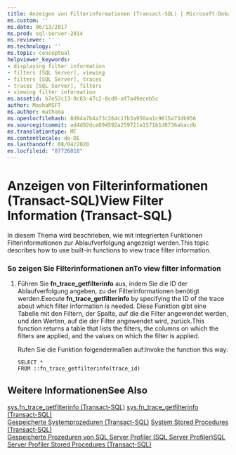 ```yaml
---
title: Anzeigen von Filterinformationen (Transact-SQL) | Microsoft-Dokumentation
ms.custom: ''
ms.date: 06/13/2017
ms.prod: sql-server-2014
ms.reviewer: ''
ms.technology: ''
ms.topic: conceptual
helpviewer_keywords:
- displaying filter information
- filters [SQL Server], viewing
- filters [SQL Server], traces
- traces [SQL Server], filters
- viewing filter information
ms.assetid: b7e52c13-8c83-47c2-8cd0-af7a49eceb5c
author: MashaMSFT
ms.author: mathoma
ms.openlocfilehash: 8d94a7b4a73c264c1fb3a950aa1c9615a73db956
ms.sourcegitcommit: ad4d92dce894592a259721a1571b1d8736abacdb
ms.translationtype: MT
ms.contentlocale: de-DE
ms.lasthandoff: 08/04/2020
ms.locfileid: "87726818"
---
```

# <a name="view-filter-information-transact-sql"></a><span data-ttu-id="392eb-102">Anzeigen von Filterinformationen (Transact-SQL)</span><span class="sxs-lookup"><span data-stu-id="392eb-102">View Filter Information (Transact-SQL)</span></span>
  <span data-ttu-id="392eb-103">In diesem Thema wird beschrieben, wie mit integrierten Funktionen Filterinformationen zur Ablaufverfolgung angezeigt werden.</span><span class="sxs-lookup"><span data-stu-id="392eb-103">This topic describes how to use built-in functions to view trace filter information.</span></span>  
  
### <a name="to-view-filter-information"></a><span data-ttu-id="392eb-104">So zeigen Sie Filterinformationen an</span><span class="sxs-lookup"><span data-stu-id="392eb-104">To view filter information</span></span>  
  
1.  <span data-ttu-id="392eb-105">Führen Sie **fn_trace_getfilterinfo** aus, indem Sie die ID der Ablaufverfolgung angeben, zu der Filterinformationen benötigt werden.</span><span class="sxs-lookup"><span data-stu-id="392eb-105">Execute **fn_trace_getfilterinfo** by specifying the ID of the trace about which filter information is needed.</span></span> <span data-ttu-id="392eb-106">Diese Funktion gibt eine Tabelle mit den Filtern, der Spalte, auf die die Filter angewendet werden, und den Werten, auf die der Filter angewendet wird, zurück.</span><span class="sxs-lookup"><span data-stu-id="392eb-106">This function returns a table that lists the filters, the columns on which the filters are applied, and the values on which the filter is applied.</span></span>  
  
     <span data-ttu-id="392eb-107">Rufen Sie die Funktion folgendermaßen auf:</span><span class="sxs-lookup"><span data-stu-id="392eb-107">Invoke the function this way:</span></span>  
  
    ```  
    SELECT *  
    FROM ::fn_trace_getfilterinfo(trace_id)  
    ```  
  
## <a name="see-also"></a><span data-ttu-id="392eb-108">Weitere Informationen</span><span class="sxs-lookup"><span data-stu-id="392eb-108">See Also</span></span>  
 <span data-ttu-id="392eb-109">[sys.fn_trace_getfilterinfo &#40;Transact-SQL&#41;](/sql/relational-databases/system-functions/sys-fn-trace-getfilterinfo-transact-sql) </span><span class="sxs-lookup"><span data-stu-id="392eb-109">[sys.fn_trace_getfilterinfo &#40;Transact-SQL&#41;](/sql/relational-databases/system-functions/sys-fn-trace-getfilterinfo-transact-sql) </span></span>  
 <span data-ttu-id="392eb-110">[Gespeicherte Systemprozeduren &#40;Transact-SQL&#41;](/sql/relational-databases/system-stored-procedures/system-stored-procedures-transact-sql) </span><span class="sxs-lookup"><span data-stu-id="392eb-110">[System Stored Procedures &#40;Transact-SQL&#41;](/sql/relational-databases/system-stored-procedures/system-stored-procedures-transact-sql) </span></span>  
 [<span data-ttu-id="392eb-111">Gespeicherte Prozeduren von SQL Server Profiler &#40;SQL Server Profiler&#41;</span><span class="sxs-lookup"><span data-stu-id="392eb-111">SQL Server Profiler Stored Procedures &#40;Transact-SQL&#41;</span></span>](/sql/relational-databases/system-stored-procedures/sql-server-profiler-stored-procedures-transact-sql)  
  
  
